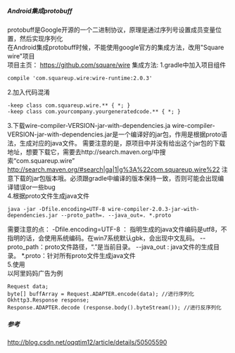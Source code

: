 ##### Android集成protobuff
protobuff是Google开源的一个二进制协议，原理是通过序列号设置成员变量位置，然后实现序列化  
在Android集成protobuff时候，不能使用google官方的集成方法，改用"Square wire"项目  
项目主页：
https://github.com/square/wire
集成方法:
1.gradle中加入项目组件
```
compile 'com.squareup.wire:wire-runtime:2.0.3'
```
2.加入代码混淆
```
-keep class com.squareup.wire.** { *; }
-keep class com.yourcompany.yourgeneratedcode.** { *; }
```
3.下载wire-compiler-VERSION-jar-with-dependencies.ja
wire-compiler-VERSION-jar-with-dependencies.jar是一个编译好的jar包，作用是根据proto语法，生成对应的java文件。
需要注意的是，原项目中并没有给出这个jar包的下载地址，想要下载它，需要去http://search.maven.org/中搜索“com.squareup.wire”
http://search.maven.org/#search|ga|1|g%3A%22com.squareup.wire%22
注意下载的jar包版本哦。必须跟gradle中编译的版本保持一致，否则可能会出现编译错误or一些bug  
4.根据proto文件生成java文件
```
java -jar -Dfile.encoding=UTF-8 wire-compiler-2.0.3-jar-with-dependencies.jar --proto_path=. --java_out=. *.proto  
```
需要注意的点：
-Dfile.encoding=UTF-8 ： 指明生成的java文件编码是utf8，不指明的话，会使用系统编码。在win7系统默认gbk，会出现中文乱码。
--proto_path：proto文件路径，“.”是当前目录。
--java_out : java文件的生成目录。
*.proto：针对所有proto文件生成java文件   
5.使用  
以阿里妈妈广告为例
```
Request data;
byte[] buffArray = Request.ADAPTER.encode(data); //进行序列化
Okhttp3.Response response;
Response.ADAPTER.decode (response.body().byteStream()); //进行反序列化
```

##### 参考
http://blog.csdn.net/oqqtim12/article/details/50505590
